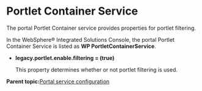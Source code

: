 # Portlet Container Service

The portal Portlet Container service provides properties for portlet filtering.

In the WebSphere® Integrated Solutions Console, the portal Portlet Container Service is listed as **WP PortletContainerService**.

-   **legacy.portlet.enable.filtering = \(true\)**

    This property determines whether or not portlet filtering is used.


**Parent topic:**[Portal service configuration](../admin-system/srvcfgref.md)

